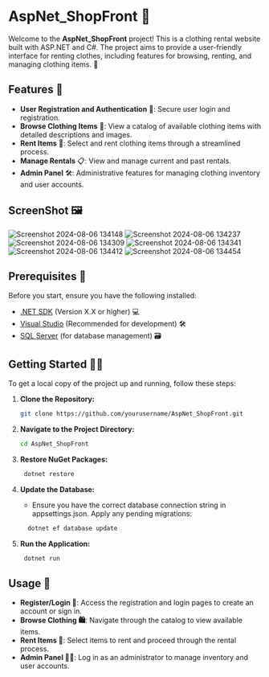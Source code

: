 # AspNet_ShopFront 🎽

Welcome to the **AspNet_ShopFront** project! This is a clothing rental website built with ASP.NET and C#. The project aims to provide a user-friendly interface for renting clothes, including features for browsing, renting, and managing clothing items. 👕

## Features 🌟

- **User Registration and Authentication** 🔐: Secure user login and registration.
- **Browse Clothing Items** 👗: View a catalog of available clothing items with detailed descriptions and images.
- **Rent Items** 🛒: Select and rent clothing items through a streamlined process.
- **Manage Rentals** 📋: View and manage current and past rentals.
- **Admin Panel** 🛠️: Administrative features for managing clothing inventory and user accounts.

## ScreenShot 🖼️
![Screenshot 2024-08-06 134148](https://github.com/user-attachments/assets/566ffd7a-2db6-445f-8ff5-ef938113e5ab)
![Screenshot 2024-08-06 134237](https://github.com/user-attachments/assets/ae18254d-4cb9-47f1-a391-e2a31609d360)
![Screenshot 2024-08-06 134309](https://github.com/user-attachments/assets/6a5283a9-b750-44f7-8ec6-e0a4b754217c)
![Screenshot 2024-08-06 134341](https://github.com/user-attachments/assets/da421228-e142-49cc-8647-dca34c522633)
![Screenshot 2024-08-06 134412](https://github.com/user-attachments/assets/ea49b0e0-144f-46c3-9bd5-44953444a7ac)
![Screenshot 2024-08-06 134454](https://github.com/user-attachments/assets/d7e4c7cb-61fc-473b-b631-a64b5bea9450)

## Prerequisites 🚀

Before you start, ensure you have the following installed:

- [.NET SDK](https://dotnet.microsoft.com/download) (Version X.X or higher) 💻
- [Visual Studio](https://visualstudio.microsoft.com/) (Recommended for development) 🛠️
- [SQL Server](https://www.microsoft.com/en-us/sql-server/sql-server-downloads) (for database management) 🗃️

## Getting Started 🏃‍♂️

To get a local copy of the project up and running, follow these steps:

1. **Clone the Repository:**

   ```bash
   git clone https://github.com/yourusername/AspNet_ShopFront.git

2. **Navigate to the Project Directory:**
   ```bash
   cd AspNet_ShopFront
   
3. **Restore NuGet Packages:**
    ```bash
     dotnet restore
    
4. **Update the Database:**
   - Ensure you have the correct database connection string in appsettings.json. Apply any pending migrations:
   ```bash 
     dotnet ef database update
   
5. **Run the Application:**
    ```bash
     dotnet run
    
## Usage 📝

* **Register/Login 🔑**: Access the registration and login pages to create an account or sign in.
* **Browse Clothing 🛍️**: Navigate through the catalog to view available items.
* **Rent Items 🛒**: Select items to rent and proceed through the rental process.
* **Admin Panel 👨‍💼**: Log in as an administrator to manage inventory and user accounts.

